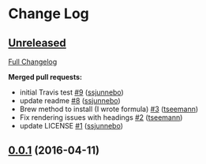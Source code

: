 # Change Log

## [Unreleased](https://github.com/sanger-pathogens/panito/tree/HEAD)

[Full Changelog](https://github.com/sanger-pathogens/panito/compare/0.0.1...HEAD)

**Merged pull requests:**

- initial Travis test [\#9](https://github.com/sanger-pathogens/panito/pull/9) ([ssjunnebo](https://github.com/ssjunnebo))
- update readme [\#8](https://github.com/sanger-pathogens/panito/pull/8) ([ssjunnebo](https://github.com/ssjunnebo))
- Brew method to install \(I wrote formula\) [\#3](https://github.com/sanger-pathogens/panito/pull/3) ([tseemann](https://github.com/tseemann))
- Fix rendering issues with headings [\#2](https://github.com/sanger-pathogens/panito/pull/2) ([tseemann](https://github.com/tseemann))
- update LICENSE [\#1](https://github.com/sanger-pathogens/panito/pull/1) ([ssjunnebo](https://github.com/ssjunnebo))

## [0.0.1](https://github.com/sanger-pathogens/panito/tree/0.0.1) (2016-04-11)


